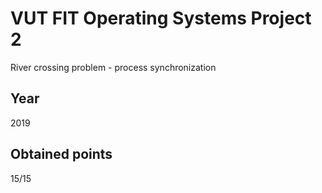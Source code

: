 # VUT FIT Operating Systems Project 2
River crossing problem - process synchronization
## Year
2019
## Obtained points
15/15
